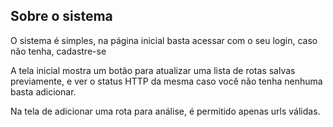 
## Sobre o sistema

O sistema é simples, na página inicial basta acessar com o seu login, caso não tenha, cadastre-se

A tela inicial mostra um botão para atualizar uma lista de rotas salvas previamente, e ver o status HTTP da mesma caso você não tenha nenhuma basta adicionar.

Na tela de adicionar uma rota para análise, é permitido apenas urls válidas.

